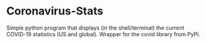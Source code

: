 # Coronavirus-Stats

Simple python program that displays (in the shell/terminal) the current COVID-19 statistics (US and global).
Wrapper for the covid library from PyPi.
